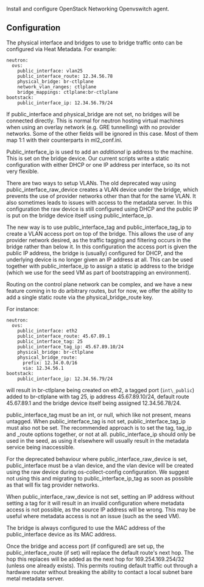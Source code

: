 Install and configure OpenStack Networking Openvswitch agent.

Configuration
-------------

The physical interface and bridges to use to bridge traffic onto can be
configured via Heat Metadata. For example:

    neutron:
      ovs:
        public_interface: vlan25
        public_interface_route: 12.34.56.78
        physical_bridge: br-ctlplane
        network_vlan_ranges: ctlplane
        bridge_mappings: ctlplane:br-ctlplane
    bootstack:
        public_interface_ip: 12.34.56.79/24

If public\_interface and physical\_bridge are not set, no bridges will be
connected directly. This is normal for neutron hosting virtual machines
when using an overlay network (e.g. GRE tunnelling) with no provider networks.
Some of the other fields will be ignored in this case. Most of them map 1:1
with their counterparts in ml2\_conf.ini.

Public\_interface\_ip is used to add an *additional* ip address to the machine.
This is set on the bridge device. Our current scripts write a static
configuration with either DHCP or one IP address per interface, so its not
very flexible.

There are two ways to setup VLANs. The old deprecated way using
public\_interface\_raw\_device creates a VLAN device under the bridge, which
prevents the use of provider networks other than that for the same VLAN. It
also sometimes leads to issues with access to the metadata server. In this
configuration the raw device is still configured using DHCP and the public IP
is put on the bridge device itself using public\_interface\_ip.

The new way is to use public\_interface\_tag and public\_interface\_tag\_ip to
create a VLAN access port on top of the bridge. This allows the use of any
provider network desired, as the traffic tagging and filtering occurs in the
bridge rather than below it. In this configuration the access port is given the
public IP address, the bridge is (usually) configured for DHCP, and the
underlying device is no longer given an IP address at all. This can be used
together with public\_interface\_ip to assign a static ip address to the bridge
(which we use for the seed VM as part of bootstrapping an environment).

Routing on the control plane network can be complex, and we have a new feature
coming in to do arbitrary routes, but for now, we offer the ability to add a
single static route via the physical\_bridge\_route key.

For instance:

    neutron:
      ovs:
        public_interface: eth2
        public_interface_route: 45.67.89.1
        public_interface_tag: 25
        public_interface_tag_ip: 45.67.89.10/24
        physical_bridge: br-ctlplane
        physical_bridge_route:
          prefix: 12.34.0.0/16
          via: 12.34.56.1
    bootstack:
        public_interface_ip: 12.34.56.79/24

will result in br-ctlplane being created on eth2, a tagged port (`int\_public`)
added to br-ctlplane with tag 25, ip address 45.67.89.10/24, default route
45.67.89.1 and the bridge device itself being assigned 12.34.56.78/24.

public\_interface\_tag must be an int, or null, which like not present, means
untagged. When public\_interface\_tag is not set, public\_interface\_tag\_ip
must also not be set. The recommended approach is to set the tag, tag\_ip and
\_route options together, or not at all. public\_interface\_ip should only be
used in the seed, as using it elsewhere will usually result in the metadata
service being inaccessible.

For the deprecated behaviour where public\_interface\_raw\_device is set,
public\_interface must be a vlan device, and the vlan device will be created
using the raw device during os-collect-config configuration. We suggest not
using this and migrating to public\_interface\_ip\_tag as soon as possible as
that will fix tag provider networks.

When public\_interface\_raw\_device is not set, setting an IP address without
setting a tag for it will result in an invalid configuration where metadata
access is not possible, as the source IP address will be wrong. This may be
useful where metadata access is not an issue (such as the seed VM).

The bridge is always configured to use the MAC address of the public\_interface
device as its MAC address.

Once the bridge and access port (if configured) are set up, the
public\_interface\_route (if set) will replace the default route's next hop.
The hop this replaces will be added as the next hop for 169.254.169.254/32
(unless one already exists). This permits routing default traffic out through
a hardware router without breaking the ability to contact a local subnet bare
metal metadata server.
